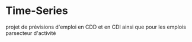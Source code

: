 # Time-Series
projet de prévisions d'emploi en CDD et en CDI ainsi que pour les emplois parsecteur d'activité
